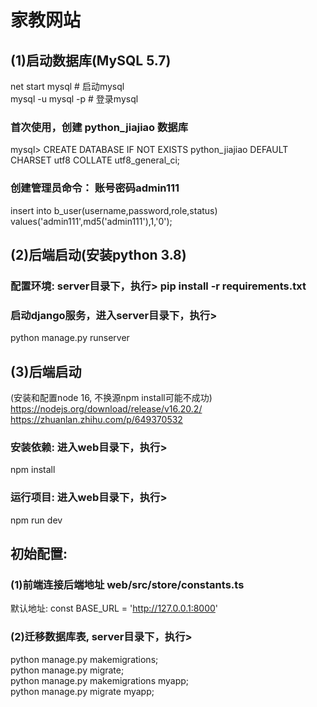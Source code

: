 # 家教网站

## (1)启动数据库(MySQL 5.7)
net start mysql  # 启动mysql  
mysql -u mysql -p # 登录mysql
### 首次使用，创建 python_jiajiao 数据库
mysql> CREATE DATABASE IF NOT EXISTS python_jiajiao DEFAULT CHARSET utf8 COLLATE utf8_general_ci;
### 创建管理员命令： 账号密码admin111
insert into b_user(username,password,role,status) values('admin111',md5('admin111'),1,'0');

## (2)后端启动(安装python 3.8)
### 配置环境: server目录下，执行> pip install -r requirements.txt
### 启动django服务，进入server目录下，执行> 
python manage.py runserver

## (3)后端启动
(安装和配置node 16, 不换源npm install可能不成功)  
https://nodejs.org/download/release/v16.20.2/  
https://zhuanlan.zhihu.com/p/649370532  
### 安装依赖: 进入web目录下，执行> 
npm install 
### 运行项目: 进入web目录下，执行> 
npm run dev

## 初始配置:
### (1)前端连接后端地址 web/src/store/constants.ts  
默认地址: const BASE_URL = 'http://127.0.0.1:8000'  
### (2)迁移数据库表, server目录下，执行>
python manage.py makemigrations;  
python manage.py migrate;  
python manage.py makemigrations myapp;  
python manage.py migrate myapp;  